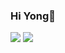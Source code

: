 ### Hi Yong👋

<!--
**codrae/codrae** is a ✨ _special_ ✨ repository because its `README.md` (this file) appears on your GitHub profile.

Here are some ideas to get you started:

- 🔭 I’m currently working on ...
- 🌱 I’m currently learning ...
- 👯 I’m looking to collaborate on ...
- 🤔 I’m looking for help with ...
- 💬 Ask me about ...
- 📫 How to reach me: ...
- 😄 Pronouns: ...
- ⚡ Fun fact: ...
-->
<a href="버튼을 눌렀을 때 이동할 링크" target="_blank"><img src="https://img.shields.io/badge/c++-blue"/></a>
<a href="버튼을 눌렀을 때 이동할 링크" target="_blank"><img src="https://img.shields.io/badge/C++-3333FF?style=for-the-badge&logo=00599C&logoColor=3333FF"/></a>
